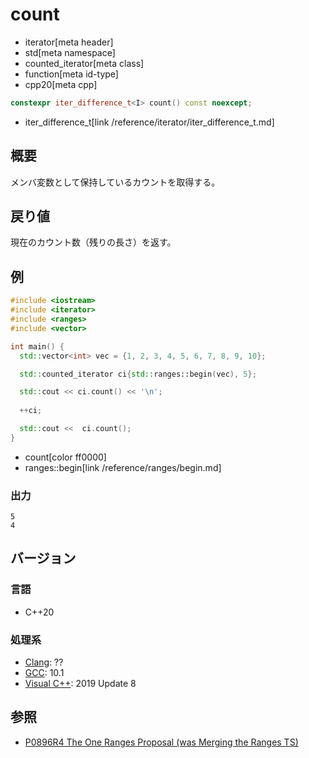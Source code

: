 # count
* iterator[meta header]
* std[meta namespace]
* counted_iterator[meta class]
* function[meta id-type]
* cpp20[meta cpp]

```cpp
constexpr iter_difference_t<I> count() const noexcept;
```
* iter_difference_t[link /reference/iterator/iter_difference_t.md]

## 概要

メンバ変数として保持しているカウントを取得する。

## 戻り値

現在のカウント数（残りの長さ）を返す。

## 例

```cpp example
#include <iostream>
#include <iterator>
#include <ranges>
#include <vector>

int main() {
  std::vector<int> vec = {1, 2, 3, 4, 5, 6, 7, 8, 9, 10};

  std::counted_iterator ci{std::ranges::begin(vec), 5};

  std::cout << ci.count() << '\n';
  
  ++ci;

  std::cout <<  ci.count();
}
```
* count[color ff0000]
* ranges::begin[link /reference/ranges/begin.md]

### 出力

```
5
4
```

## バージョン
### 言語
- C++20

### 処理系
- [Clang](/implementation.md#clang): ??
- [GCC](/implementation.md#gcc): 10.1
- [Visual C++](/implementation.md#visual_cpp): 2019 Update 8

## 参照
- [P0896R4 The One Ranges Proposal (was Merging the Ranges TS)](http://www.open-std.org/jtc1/sc22/wg21/docs/papers/2018/p0896r4.pdf)
